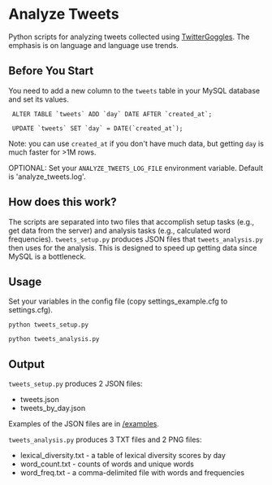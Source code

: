 Analyze Tweets 
==============

Python scripts for analyzing tweets collected using
[TwitterGoggles](https://github.com/pmaconi/TwitterGoggles). The emphasis is
on language and language use trends.

## Before You Start 

You need to add a new column to the `tweets` table in your
MySQL database and set its values.

``` ALTER TABLE `tweets` ADD `day` DATE AFTER `created_at`;```

``` UPDATE `tweets` SET `day` = DATE(`created_at`);```

Note: you can use `created_at` if you don't have much data, but getting `day`
is much faster for >1M rows.

OPTIONAL: Set your ```ANALYZE_TWEETS_LOG_FILE``` environment variable. Default is 'analyze_tweets.log'.

## How does this work?

The scripts are separated into two files that accomplish setup tasks (e.g.,
get data from the server) and analysis tasks (e.g., calculated word
frequencies). ```tweets_setup.py``` produces JSON files that
```tweets_analysis.py``` then uses for the analysis. This is designed to speed
up getting data since MySQL is a bottleneck.

## Usage 

Set your variables in the config file (copy settings_example.cfg to
settings.cfg).

```python tweets_setup.py```

```python tweets_analysis.py```

## Output

```tweets_setup.py``` produces 2 JSON files:
- tweets.json
- tweets_by_day.json

Examples of the JSON files are in [/examples](examples).

```tweets_analysis.py``` produces 3 TXT files and 2 PNG files:
- lexical_diversity.txt - a table of lexical diversity scores by day
- word_count.txt - counts of words and unique words
- word_freq.txt - a comma-delimited file with words and frequencies
